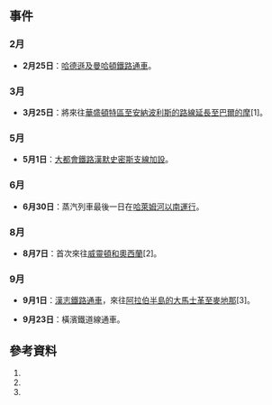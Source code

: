 ## 事件

### 2月

  - **2月25日**：[哈德遜及曼哈頓鐵路通車](../Page/紐新航港局過哈德遜河捷運.md "wikilink")。

### 3月

  - **3月25日**：將來往[華盛頓特區至](https://zh.wikipedia.org/wiki/華盛頓特區 "wikilink")[安納波利斯的路線延長至](https://zh.wikipedia.org/wiki/安納波利斯 "wikilink")[巴爾的摩](../Page/巴爾的摩.md "wikilink")\[1\]。

### 5月

  - **5月1日**：[大都會鐵路漢默史密斯支線加設](https://zh.wikipedia.org/wiki/大都會鐵路 "wikilink")。

### 6月

  - **6月30日**：蒸汽列車最後一日在[哈萊姆河以南運行](https://zh.wikipedia.org/wiki/哈萊姆河 "wikilink")。

### 8月

  - **8月7日**：首次來往[威靈頓和](https://zh.wikipedia.org/wiki/威靈頓 "wikilink")[奧西蘭](../Page/奧克蘭_\(紐西蘭\).md "wikilink")\[2\]。

### 9月

  - **9月1日**：[漢志鐵路通車](https://zh.wikipedia.org/wiki/漢志鐵路 "wikilink")，來往[阿拉伯半島的](https://zh.wikipedia.org/wiki/阿拉伯半島 "wikilink")[大馬士革至](https://zh.wikipedia.org/wiki/大馬士革 "wikilink")[麥地那](https://zh.wikipedia.org/wiki/麥地那 "wikilink")\[3\]。

  - **9月23日**：橫濱鐵道線通車。

## 參考資料

1.
2.
3.